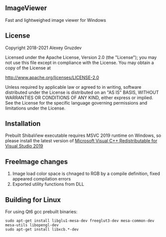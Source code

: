 ## ImageViewer

Fast and lightweighed image viewer for Windows

## License

Copyright 2018-2021 Alexey Gruzdev

Licensed under the Apache License, Version 2.0 (the "License");
you may not use this file except in compliance with the License.
You may obtain a copy of the License at

  http://www.apache.org/licenses/LICENSE-2.0

Unless required by applicable law or agreed to in writing, software
distributed under the License is distributed on an "AS IS" BASIS,
WITHOUT WARRANTIES OR CONDITIONS OF ANY KIND, either express or implied.
See the License for the specific language governing permissions and
limitations under the License.


## Installation

Prebuilt ShibaView executable requires MSVC 2019 runtime on Windows, so please install the latest version of [Microsoft Visual C++ Redistributable for Visual Studio 2019](https://support.microsoft.com/en-us/help/2977003/the-latest-supported-visual-c-downloads)

## FreeImage changes

  1. Image load color space is chnaged to RGB by a compile definition, fixed appeared compilation errors
  2. Exported utility functions from DLL


## Building for Linux

For using Qt6 gcc prebuilt binaries:

```
sudo apt-get install libglu1-mesa-dev freeglut3-dev mesa-common-dev mesa-utils libopengl-dev
sudo apt-get install libxcb.*-dev
```
